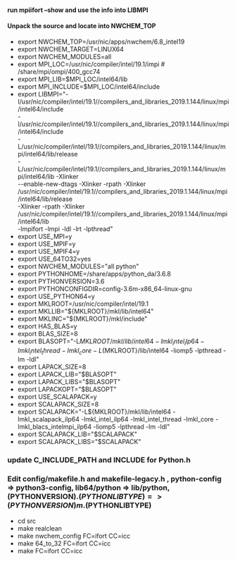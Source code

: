 
#### run mpiifort –show and use the info into LIBMPI
#### Unpack the source and locate into NWCHEM_TOP


- export NWCHEM_TOP=/usr/nic/apps/nwchem/6.8_intel19
- export NWCHEM_TARGET=LINUX64
- export NWCHEM_MODULES=all
- export MPI_LOC=/usr/nic/compiler/intel/19.1/impi    # /share/mpi/ompi/400_gcc74
- export MPI_LIB=$MPI_LOC/intel64/lib
- export MPI_INCLUDE=$MPI_LOC/intel64/include
- export LIBMPI="-I/usr/nic/compiler/intel/19.1//compilers_and_libraries_2019.1.144/linux/mpi/intel64/include \
-I/usr/nic/compiler/intel/19.1//compilers_and_libraries_2019.1.144/linux/mpi/intel64/include \
-L/usr/nic/compiler/intel/19.1//compilers_and_libraries_2019.1.144/linux/mpi/intel64/lib/release \
-L/usr/nic/compiler/intel/19.1//compilers_and_libraries_2019.1.144/linux/mpi/intel64/lib -Xlinker \
--enable-new-dtags -Xlinker -rpath -Xlinker \
/usr/nic/compiler/intel/19.1//compilers_and_libraries_2019.1.144/linux/mpi/intel64/lib/release \
-Xlinker -rpath -Xlinker /usr/nic/compiler/intel/19.1//compilers_and_libraries_2019.1.144/linux/mpi/intel64/lib \
-lmpifort -lmpi -ldl -lrt -lpthread"
- export USE_MPI=y
- export USE_MPIF=y
- export USE_MPIF4=y
- export USE_64TO32=yes
- export NWCHEM_MODULES="all python" 
- export PYTHONHOME=/share/apps/python_da/3.6.8
- export PYTHONVERSION=3.6
- export PYTHONCONFIGDIR=config-3.6m-x86_64-linux-gnu
- export USE_PYTHON64=y
- export MKLROOT=/usr/nic/compiler/intel/19.1
- export MKLLIB="${MKLROOT}/mkl/lib/intel64"
- export MKLINC="${MKLROOT}/mkl/include"
- export HAS_BLAS=y
- export BLAS_SIZE=8
- export BLASOPT="-L${MKLROOT}/mkl/lib/intel64 -lmkl_intel_ilp64 -lmkl_intel_thread -lmkl_core -L${MKLROOT}/lib/intel64 -liomp5 -lpthread -lm -ldl"
- export LAPACK_SIZE=8
- export LAPACK_LIB="$BLASOPT"
- export LAPACK_LIBS="$BLASOPT"
- export LAPACKOPT="$BLASOPT"
- export USE_SCALAPACK=y
- export SCALAPACK_SIZE=8
- export SCALAPACK="-L${MKLROOT}/mkl/lib/intel64 -lmkl_scalapack_ilp64 -lmkl_intel_ilp64 -lmkl_intel_thread -lmkl_core -lmkl_blacs_intelmpi_ilp64 -liomp5 -lpthread -lm -ldl"
- export SCALAPACK_LIB="$SCALAPACK"
- export SCALAPACK_LIBS="$SCALAPACK"
### update C_INCLUDE_PATH and INCLUDE for Python.h
### Edit config/makefile.h and makefile-legacy.h , python-config => python3-config, lib64/python => lib/python, (PYTHONVERSION).$(PYTHONLIBTYPE) => (PYTHONVERSION)m.$(PYTHONLIBTYPE)
- cd src
- make realclean
- make nwchem_config FC=ifort CC=icc
- make 64_to_32 FC=ifort  CC=icc
- make FC=ifort  CC=icc
